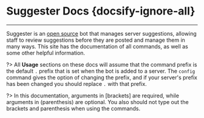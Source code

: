 # Suggester Docs {docsify-ignore-all}
---
Suggester is an [open source](https://github.com/Suggester-Bot/Suggester) bot that manages server suggestions, allowing staff to review suggestions before they are posted and manage them in many ways. This site has the documentation of all commands, as well as some other helpful information.

?> All **Usage** sections on these docs will assume that the command prefix is the default `.` prefix that is set when the bot is added to a server. The `config` command gives the option of changing the prefix, and if your server's prefix has been changed you should replace `.` with that prefix.

?> In this documentation, arguments in [brackets] are required, while arguments in (parenthesis) are optional. You also should not type out the brackets and parenthesis when using the commands.
